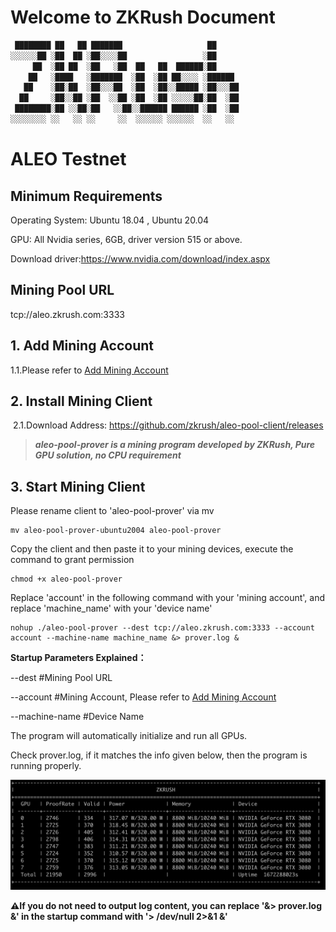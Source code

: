 # **Welcome to ZKRush Document**



```bash
 ████████ ██   ██ ███████                   ██     
░░░░░░██ ░██  ██ ░██░░░░██                 ░██     
     ██  ░██ ██  ░██   ░██  ██   ██  ██████░██     
    ██   ░████   ░███████  ░██  ░██ ██░░░░ ░██████ 
   ██    ░██░██  ░██░░░██  ░██  ░██░░█████ ░██░░░██
  ██     ░██░░██ ░██  ░░██ ░██  ░██ ░░░░░██░██  ░██
 ████████░██ ░░██░██   ░░██░░██████ ██████ ░██  ░██
░░░░░░░░ ░░   ░░ ░░     ░░  ░░░░░░ ░░░░░░  ░░   ░░ 
```



# ALEO Testnet

## Minimum Requirements

Operating System: Ubuntu 18.04 , Ubuntu 20.04

GPU: All Nvidia series, 6GB, driver version 515 or above.

Download driver:https://www.nvidia.com/download/index.aspx



## Mining Pool URL

tcp://aleo.zkrush.com:3333



## 1. Add Mining Account

1.1.Please refer to  [Add Mining Account](/en/_document/miner_account?id=add-mining-account)



## 2. Install Mining Client

 2.1.Download Address: https://github.com/zkrush/aleo-pool-client/releases

> ***aleo-pool-prover is a mining program developed by ZKRush, Pure GPU solution, no CPU requirement***



## 3. Start Mining Client

Please rename client to 'aleo-pool-prover' via mv

```shell
mv aleo-pool-prover-ubuntu2004 aleo-pool-prover
```

Copy the client and then paste it to your mining devices, execute the command to grant permission

```shell
chmod +x aleo-pool-prover
```

Replace 'account' in the following command with your 'mining account', and replace 'machine_name' with your 'device name'

```shell
nohup ./aleo-pool-prover --dest tcp://aleo.zkrush.com:3333 --account account --machine-name machine_name &> prover.log &
```

**Startup Parameters Explained：**

--dest #Mining Pool URL

--account #Mining Account, Please refer to  [Add Mining Account](/en/_document/miner_account?id=add-mining-account)

--machine-name #Device Name

The program will automatically initialize and run all GPUs.

Check prover.log, if it matches the info given below, then the program is running properly.

![prover_log](./_media/prover_log.png)

**⚠️If you do not need to output log content, you can replace '&> prover.log &' in the startup command with '> /dev/null 2>&1 &'**







